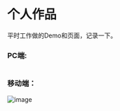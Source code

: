 ﻿# 个人作品
平时工作做的Demo和页面，记录一下。

### PC端: 
<a href="https://zhenbinjing.github.io/pc/new_1608hd/index.html"><img src="https://raw.githubusercontent.com/zhenbinjing/zhenbinjing.github.io/master/pc/1.png" alt=""></a>  
<a href="https://zhenbinjing.github.io/pc/new_1612hd/index.html"><img src="https://raw.githubusercontent.com/zhenbinjing/zhenbinjing.github.io/master/pc/2.png" alt=""></a>  
<a href="https://zhenbinjing.github.io/pc/new_1701hd/index.html"><img src="https://raw.githubusercontent.com/zhenbinjing/zhenbinjing.github.io/master/pc/3.png" alt=""></a>  
<a href="https://zhenbinjing.github.io/pc/new_1706hd/index.html"><img src="https://raw.githubusercontent.com/zhenbinjing/zhenbinjing.github.io/master/pc/4.png" alt=""></a>  
<a href="https://zhenbinjing.github.io/pc/new_1709hd/index.html"><img src="https://raw.githubusercontent.com/zhenbinjing/zhenbinjing.github.io/master/pc/5.png" alt=""></a>  
<a href="https://zhenbinjing.github.io/pc/new_1711hd/index.html"><img src="https://raw.githubusercontent.com/zhenbinjing/zhenbinjing.github.io/master/pc/6.png" alt=""></a>  
<a href="https://zhenbinjing.github.io/pc/new_1801hd/index.html"><img src="https://raw.githubusercontent.com/zhenbinjing/zhenbinjing.github.io/master/pc/7.png" alt=""></a>

### 移动端：
![image](https://raw.githubusercontent.com/zhenbinjing/zhenbinjing.github.io/master/m/yd.png)